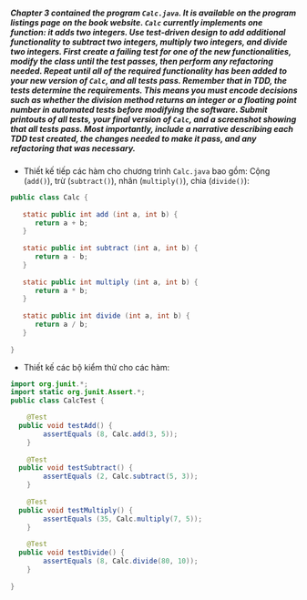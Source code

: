 ##### Chapter 3 contained the program ```Calc.java```. It is available on the program listings page on the book website. ```Calc``` currently implements one function: it adds two integers. Use test-driven design to add additional functionality to subtract two integers, multiply two integers, and divide two integers. First create a failing test for one of the new functionalities, modify the class until the test passes, then perform any refactoring needed. Repeat until all of the required functionality has been added to your new version of ```Calc```, and all tests pass. Remember that in TDD, the tests determine the requirements. This means you must encode decisions such as whether the division method returns an integer or a floating point number in automated tests before modifying the software. Submit printouts of all tests, your final version of ```Calc```, and a screenshot showing that all tests pass. Most importantly, include a narrative describing each TDD test created, the changes needed to make it pass, and any refactoring that was necessary.

- Thiết kế tiếp các hàm cho chương trình ```Calc.java``` bao gồm: Cộng (```add()```), trừ (```subtract()```), nhân (```multiply()```), chia (```divide()```):
```java
public class Calc {
   
   static public int add (int a, int b) {
      return a + b;
   }
   
   static public int subtract (int a, int b) {
      return a - b;
   }
   
   static public int multiply (int a, int b) {
      return a * b;
   }
   
   static public int divide (int a, int b) {
      return a / b;
   }
   
}
```

- Thiết kế các bộ kiểm thử cho các hàm:
```java
import org.junit.*;
import static org.junit.Assert.*;
public class CalcTest {

	@Test
  public void testAdd() {
		assertEquals (8, Calc.add(3, 5));
	}
  
	@Test 
  public void testSubtract() {
		assertEquals (2, Calc.subtract(5, 3));
	}
  
	@Test 
  public void testMultiply() {
		assertEquals (35, Calc.multiply(7, 5));
	}
  
	@Test 
  public void testDivide() {
		assertEquals (8, Calc.divide(80, 10));
	}
  
}
```
